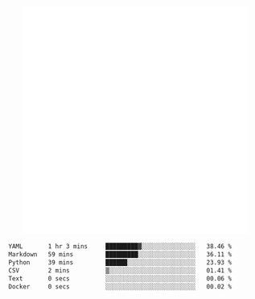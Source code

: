 <div align="center">
    <a href="https://konst.fish">
        <img src="https://raw.githubusercontent.com/konstfish/konstfish/master/fish.svg" alt="Logo" width="450"/>
    </a>
</div>

<!--START_SECTION:waka-->

```text
YAML       1 hr 3 mins     █████████▓░░░░░░░░░░░░░░░   38.46 %
Markdown   59 mins         █████████░░░░░░░░░░░░░░░░   36.11 %
Python     39 mins         ██████░░░░░░░░░░░░░░░░░░░   23.93 %
CSV        2 mins          ▒░░░░░░░░░░░░░░░░░░░░░░░░   01.41 %
Text       0 secs          ░░░░░░░░░░░░░░░░░░░░░░░░░   00.06 %
Docker     0 secs          ░░░░░░░░░░░░░░░░░░░░░░░░░   00.02 %
```

<!--END_SECTION:waka-->
